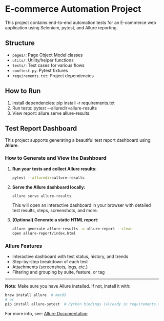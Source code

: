 # E-commerce Automation Project

This project contains end-to-end automation tests for an E-commerce web application using Selenium, pytest, and Allure reporting.

## Structure

- `pages/`: Page Object Model classes
- `utils/`: Utility/helper functions
- `tests/`: Test cases for various flows
- `conftest.py`: Pytest fixtures
- `requirements.txt`: Project dependencies

## How to Run

1. Install dependencies:
   pip install -r requirements.txt
2. Run tests:
   pytest --alluredir=allure-results
3. View report:
   allure serve allure-results

## Test Report Dashboard

This project supports generating a beautiful test report dashboard using **Allure**.

### How to Generate and View the Dashboard

1. **Run your tests and collect Allure results:**

   ```sh
   pytest --alluredir=allure-results
   ```

2. **Serve the Allure dashboard locally:**

   ```sh
   allure serve allure-results
   ```
   This will open an interactive dashboard in your browser with detailed test results, steps, screenshots, and more.

3. **(Optional) Generate a static HTML report:**

   ```sh
   allure generate allure-results -o allure-report --clean
   open allure-report/index.html
   ```

### Allure Features
- Interactive dashboard with test status, history, and trends
- Step-by-step breakdown of each test
- Attachments (screenshots, logs, etc.)
- Filtering and grouping by suite, feature, or tag

---

**Note:** Make sure you have Allure installed. If not, install it with:

```sh
brew install allure  # macOS
# or
pip install allure-pytest  # Python bindings (already in requirements.txt)
```

For more info, see: [Allure Documentation](https://docs.qameta.io/allure/)
